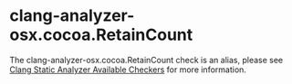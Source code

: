 # clang-analyzer-osx.cocoa.RetainCount

The clang-analyzer-osx.cocoa.RetainCount check is an alias, please see
[Clang Static Analyzer Available
Checkers](https://clang.llvm.org/docs/analyzer/checkers.html#osx-cocoa-retaincount)
for more information.
